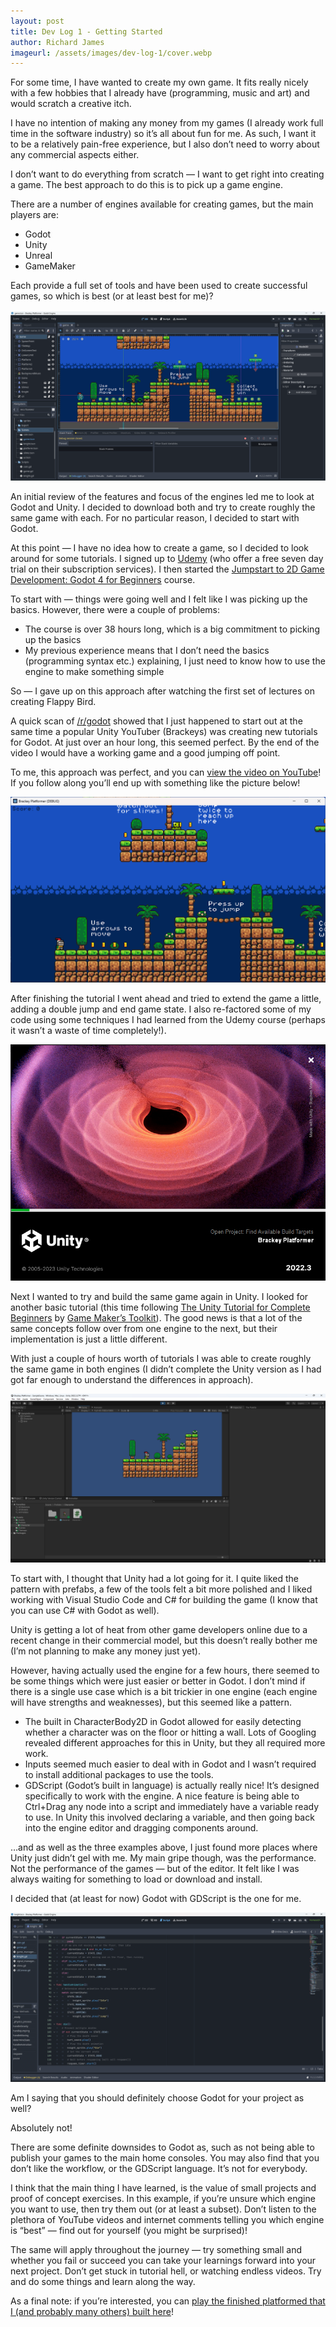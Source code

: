 ```yaml
---
layout: post
title: Dev Log 1 - Getting Started
author: Richard James
imageurl: /assets/images/dev-log-1/cover.webp
---
```


For some time, I have wanted to create my own game. It fits really nicely with a few hobbies that I already have (programming, music and art) and would scratch a creative itch.

I have no intention of making any money from my games (I already work full time in the software industry) so it’s all about fun for me. As such, I want it to be a relatively pain-free experience, but I also don’t need to worry about any commercial aspects either.

I don’t want to do everything from scratch — I want to get right into creating a game. The best approach to do this is to pick up a game engine.

There are a number of engines available for creating games, but the main players are:

* Godot
* Unity
* Unreal
* GameMaker

Each provide a full set of tools and have been used to create successful games, so which is best (or at least best for me)?

<img src="/assets/images/dev-log-1/godoteditor.png" class="img-fluid rounded mx-auto d-block px-5 px-5" />

An initial review of the features and focus of the engines led me to look at Godot and Unity. I decided to download both and try to create roughly the same game with each. For no particular reason, I decided to start with Godot.

At this point — I have no idea how to create a game, so I decided to look around for some tutorials. I signed up to [Udemy](https://www.udemy.com/) (who offer a free seven day trial on their subscription services). I then started the [Jumpstart to 2D Game Development: Godot 4 for Beginners](https://www.udemy.com/course/jumpstart-to-2d-game-development-godot-4-for-beginners/) course.

To start with — things were going well and I felt like I was picking up the basics. However, there were a couple of problems:

* The course is over 38 hours long, which is a big commitment to picking up the basics
* My previous experience means that I don’t need the basics (programming syntax etc.) explaining, I just need to know how to use the engine to make something simple

So — I gave up on this approach after watching the first set of lectures on creating Flappy Bird.

A quick scan of [/r/godot](https://www.reddit.com/r/godot/) showed that I just happened to start out at the same time a popular Unity YouTuber (Brackeys) was creating new tutorials for Godot. At just over an hour long, this seemed perfect. By the end of the video I would have a working game and a good jumping off point.

To me, this approach was perfect, and you can [view the video on YouTube](https://www.youtube.com/watch?v=LOhfqjmasi0)! If you follow along you’ll end up with something like the picture below!

<img src="/assets/images/dev-log-1/platformerrunning.png" class="img-fluid rounded mx-auto d-block px-5" />

After finishing the tutorial I went ahead and tried to extend the game a little, adding a double jump and end game state. I also re-factored some of my code using some techniques I had learned from the Udemy course (perhaps it wasn’t a waste of time completely!).

<img src="/assets/images/dev-log-1/unitysplash.png" class="img-fluid rounded mx-auto d-block px-5" />

Next I wanted to try and build the same game again in Unity. I looked for another basic tutorial (this time following [The Unity Tutorial for Complete Beginners](https://www.youtube.com/watch?v=XtQMytORBmM) by [Game Maker’s Toolkit](https://www.youtube.com/@GMTK)). The good news is that a lot of the same concepts follow over from one engine to the next, but their implementation is just a little different.

With just a couple of hours worth of tutorials I was able to create roughly the same game in both engines (I didn’t complete the Unity version as I had got far enough to understand the differences in approach).

<img src="/assets/images/dev-log-1/unityeditor.png" class="img-fluid rounded mx-auto d-block px-5" />

To start with, I thought that Unity had a lot going for it. I quite liked the pattern with prefabs, a few of the tools felt a bit more polished and I liked working with Visual Studio Code and C# for building the game (I know that you can use C# with Godot as well).

Unity is getting a lot of heat from other game developers online due to a recent change in their commercial model, but this doesn’t really bother me (I’m not planning to make any money just yet).

However, having actually used the engine for a few hours, there seemed to be some things which were just easier or better in Godot. I don’t mind if there is a single use case which is a bit trickier in one engine (each engine will have strengths and weaknesses), but this seemed like a pattern.

* The built in CharacterBody2D in Godot allowed for easily detecting whether a character was on the floor or hitting a wall. Lots of Googling revealed different approaches for this in Unity, but they all required more work.
* Inputs seemed much easier to deal with in Godot and I wasn’t required to install additional packages to use the tools.
* GDScript (Godot’s built in language) is actually really nice! It’s designed specifically to work with the engine. A nice feature is being able to Ctrl+Drag any node into a script and immediately have a variable ready to use. In Unity this involved declaring a variable, and then going back into the engine editor and dragging components around.

…and as well as the three examples above, I just found more places where Unity just didn’t gel with me. My main gripe though, was the performance. Not the performance of the games — but of the editor. It felt like I was always waiting for something to load or download and install.

I decided that (at least for now) Godot with GDScript is the one for me.

<img src="/assets/images/dev-log-1/godoteditor2.png" class="img-fluid rounded mx-auto d-block px-5" />

Am I saying that you should definitely choose Godot for your project as well?

Absolutely not!

There are some definite downsides to Godot as, such as not being able to publish your games to the main home consoles. You may also find that you don’t like the workflow, or the GDScript language. It’s not for everybody.

I think that the main thing I have learned, is the value of small projects and proof of concept exercises. In this example, if you’re unsure which engine you want to use, then try them out (or at least a subset). Don’t listen to the plethora of YouTube videos and internet comments telling you which engine is “best” — find out for yourself (you might be surprised)!

The same will apply throughout the journey — try something small and whether you fail or succeed you can take your learnings forward into your next project. Don’t get stuck in tutorial hell, or watching endless videos. Try and do some things and learn along the way.

As a final note: if you’re interested, you can [play the finished platformed that I (and probably many others) built here](https://brackey.richardpjames.com/)!